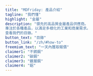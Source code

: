 ```yaml
---
title: "MDFriday: 產品介紹"
tagline: "我們懂"
highlight: "金屬"
description: "領先的高品質金屬產品供應商。
專注於各種產品，以滿足多樣化的工業和商業需求。
查看我們的目錄。"
button_text: "目錄"
button_link: "/zh/#how-to"
freemium_text: "一天內獲取報價"
claimer1: "不銹鋼"
claimer2: "碳鋼"
claimer3: "鍍層鋼"
claimer4: "鋁"
---
```

